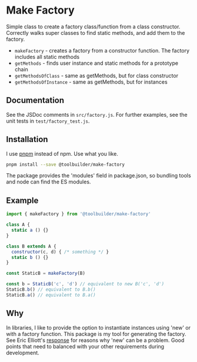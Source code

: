 # Make Factory

Simple class to create a factory class/function from a class constructor. Correctly walks super classes to
find static methods, and add them to the factory.

* `makeFactory` - creates a factory from a constructor function. The factory includes all static methods
* `getMethods` - finds user instance and static methods for a prototype chain
* `getMethodsOfClass` - same as getMethods, but for class constructor
* `getMethodsOfInstance` - same as getMethods, but for instances

## Documentation

See the JSDoc comments in `src/factory.js`. For further examples, see the unit tests in `test/factory_test.js`.

## Installation

I use [pnpm](https://pnpm.js.org/) instead of npm. Use what you like.

```bash
pnpm install --save @toolbuilder/make-factory
```

The package provides the 'modules' field in package.json, so bundling tools and node can find the ES modules.

## Example

```javascript
import { makeFactory } from '@toolbuilder/make-factory'

class A {
  static a () {}
}

class B extends A {
  constructor(c, d) { /* something */ }
  static b () {}
}

const StaticB = makeFactory(B)

const b = StaticB('c', 'd') // equivalent to new B('c', 'd')
StaticB.b() // equivalent to B.b()
StaticB.a() // equivalent to B.a()
```

## Why

In libraries, I like to provide the option to instantiate instances using 'new' or with a factory function. This package is my tool for generating the factory. See Eric Elliott's [response](https://stackoverflow.com/questions/8698726/constructor-function-vs-factory-functions#8699045) for reasons why 'new' can be a problem. Good points that need to balanced with your other requirements during development.
